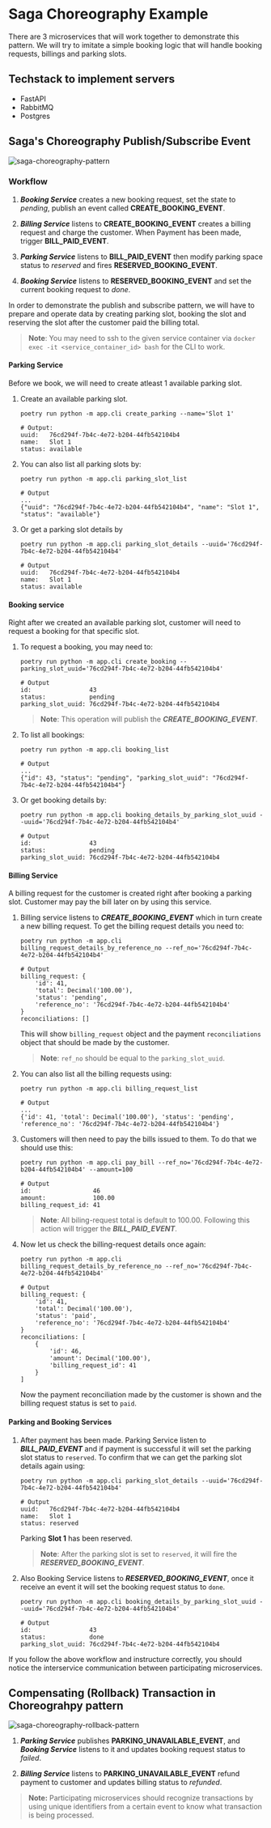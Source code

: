 # Saga Choreography Example

There are 3 microservices that will work together to demonstrate this pattern. We will try to imitate a simple booking logic that will handle booking requests, billings and parking slots.

## Techstack to implement servers

- FastAPI
- RabbitMQ
- Postgres

## Saga's Choreography Publish/Subscribe Event

![saga-choreography-pattern](https://github.com/roelzkie15/python-microservices-patterns/blob/master/saga-choreograhpy-example/resources/saga-choreography-pattern.png)

### Workflow

1. _**Booking Service**_ creates a new booking request, set the state to _pending_, publish an event called **CREATE_BOOKING_EVENT**.

1. _**Billing Service**_ listens to **CREATE_BOOKING_EVENT** creates a billing request and charge the customer. When Payment has been made, trigger **BILL_PAID_EVENT**.

1. _**Parking Service**_ listens to **BILL_PAID_EVENT**  then modify parking space status to _reserved_ and fires **RESERVED_BOOKING_EVENT**.

1. _**Booking Service**_ listens to **RESERVED_BOOKING_EVENT** and set the current booking request to _done_.

In order to demonstrate the publish and subscribe pattern, we will have to prepare and operate data by creating parking slot, booking the slot and reserving the slot after the customer paid the billing total.

> **Note**: You may need to ssh to the given service container via `docker exec -it <service_container_id> bash` for the CLI to work.

#### Parking Service

Before we book, we will need to create atleast 1 available parking slot.

1. Create an available parking slot.

    ```
    poetry run python -m app.cli create_parking --name='Slot 1'

    # Output:
    uuid:   76cd294f-7b4c-4e72-b204-44fb542104b4
    name:   Slot 1
    status: available
    ```

1. You can also list all parking slots by:

    ```
    poetry run python -m app.cli parking_slot_list

    # Output
    ...
    {"uuid": "76cd294f-7b4c-4e72-b204-44fb542104b4", "name": "Slot 1", "status": "available"}
    ```

1. Or get a parking slot details by
    ```
    poetry run python -m app.cli parking_slot_details --uuid='76cd294f-7b4c-4e72-b204-44fb542104b4'

    # Output
    uuid:   76cd294f-7b4c-4e72-b204-44fb542104b4
    name:   Slot 1
    status: available
    ```

#### Booking service

Right after we created an available parking slot, customer will need to request a booking for that specific slot.

1. To request a booking, you may need to:

    ```
    poetry run python -m app.cli create_booking --parking_slot_uuid='76cd294f-7b4c-4e72-b204-44fb542104b4'

    # Output
    id:                43
    status:            pending
    parking_slot_uuid: 76cd294f-7b4c-4e72-b204-44fb542104b4
    ```

    > **Note**: This operation will publish the _**CREATE_BOOKING_EVENT**_.

1. To list all bookings:

    ```
    poetry run python -m app.cli booking_list

    # Output
    ...
    {"id": 43, "status": "pending", "parking_slot_uuid": "76cd294f-7b4c-4e72-b204-44fb542104b4"}
    ```

1. Or get booking details by:

    ```
    poetry run python -m app.cli booking_details_by_parking_slot_uuid --uuid='76cd294f-7b4c-4e72-b204-44fb542104b4'

    # Output
    id:                43
    status:            pending
    parking_slot_uuid: 76cd294f-7b4c-4e72-b204-44fb542104b4
    ```

#### Billing Service

A billing request for the customer is created right after booking a parking slot. Customer may pay the bill later on by using this service.

1. Billing service listens to _**CREATE_BOOKING_EVENT**_ which in turn create a new billing request. To get the billing request details you need to:

    ```
    poetry run python -m app.cli billing_request_details_by_reference_no --ref_no='76cd294f-7b4c-4e72-b204-44fb542104b4'

    # Output
    billing_request: {
        'id': 41,
        'total': Decimal('100.00'),
        'status': 'pending',
        'reference_no': '76cd294f-7b4c-4e72-b204-44fb542104b4'
    }
    reconciliations: []
    ```

    This will show `billing_request` object and the payment `reconciliations` object that should be made by the customer.

    > **Note**: `ref_no` should be equal to the `parking_slot_uuid`.

1. You can also list all the billing requests using:

    ```
    poetry run python -m app.cli billing_request_list

    # Output
    ...
    {'id': 41, 'total': Decimal('100.00'), 'status': 'pending', 'reference_no': '76cd294f-7b4c-4e72-b204-44fb542104b4'}
    ```

1. Customers will then need to pay the bills issued to them. To do that we should use this:

    ```
    poetry run python -m app.cli pay_bill --ref_no='76cd294f-7b4c-4e72-b204-44fb542104b4' --amount=100

    # Output
    id:                 46
    amount:             100.00
    billing_request_id: 41
    ```

    > **Note**: All biling-request total is default to 100.00. Following this action will trigger the _**BILL_PAID_EVENT**_.

1. Now let us check the billing-request details once again:

    ```
    poetry run python -m app.cli billing_request_details_by_reference_no --ref_no='76cd294f-7b4c-4e72-b204-44fb542104b4'

    # Output
    billing_request: {
        'id': 41,
        'total': Decimal('100.00'),
        'status': 'paid',
        'reference_no': '76cd294f-7b4c-4e72-b204-44fb542104b4'
    }
    reconciliations: [
        {
            'id': 46,
            'amount': Decimal('100.00'),
            'billing_request_id': 41
        }
    ]
    ```

    Now the payment reconciliation made by the customer is shown and the billing request status is set to `paid`.

#### Parking and Booking Services

1. After payment has been made. Parking Service listen to _**BILL_PAID_EVENT**_ and if payment is successful it will set the parking slot status to `reserved`. To confirm that we can get the parking slot details again using:

    ```
    poetry run python -m app.cli parking_slot_details --uuid='76cd294f-7b4c-4e72-b204-44fb542104b4'

    # Output
    uuid:   76cd294f-7b4c-4e72-b204-44fb542104b4
    name:   Slot 1
    status: reserved
    ```

    Parking **Slot 1** has been reserved.

    > **Note**: After the parking slot is set to `reserved`, it will fire the _**RESERVED_BOOKING_EVENT**_.

1. Also Booking Service listens to _**RESERVED_BOOKING_EVENT**_, once it receive an event it will set the booking request status to `done`.

    ```
    poetry run python -m app.cli booking_details_by_parking_slot_uuid --uuid='76cd294f-7b4c-4e72-b204-44fb542104b4'

    # Output
    id:                43
    status:            done
    parking_slot_uuid: 76cd294f-7b4c-4e72-b204-44fb542104b4
    ```

If you follow the above workflow and instructure correctly, you should notice the interservice communication between participating microservices.

## Compensating (Rollback) Transaction in Choreograhpy pattern

![saga-choreography-rollback-pattern](https://github.com/roelzkie15/python-microservices-patterns/blob/master/saga-choreograhpy-example/resources/saga-choreography-pattern-rb-transaction.png)

1. _**Parking Service**_ publishes **PARKING_UNAVAILABLE_EVENT**, and _**Booking Service**_ listens to it and updates booking request status to _failed_.

1. _**Billing Service**_ listens to **PARKING_UNAVAILABLE_EVENT** refund payment to customer and updates billing status to _refunded_.

> **Note:** Participating microservices should recognize transactions by using unique identifiers from a certain event to know what transaction is being processed.
